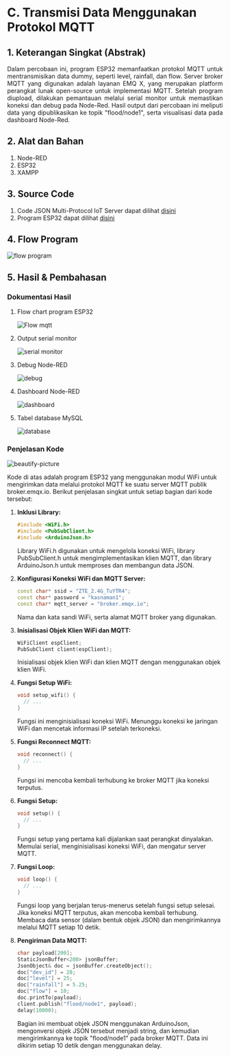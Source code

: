 # C. Transmisi Data Menggunakan Protokol MQTT

## 1. Keterangan Singkat (Abstrak)
<p align="justify">Dalam percobaan ini, program ESP32 memanfaatkan protokol MQTT untuk mentransmisikan data dummy, seperti level, rainfall, dan flow. Server broker MQTT yang digunakan adalah layanan EMQ X, yang merupakan platform perangkat lunak open-source untuk implementasi MQTT. Setelah program diupload, dilakukan pemantauan melalui serial monitor untuk memastikan koneksi dan debug pada Node-Red. Hasil output dari percobaan ini meliputi data yang dipublikasikan ke topik "flood/node1", serta visualisasi data pada dashboard Node-Red.
   
## 2. Alat dan Bahan
1. Node-RED
2. ESP32
3. XAMPP

## 3. Source Code

1. Code JSON Multi-Protocol IoT Server dapat dilihat <a href="https://github.com/brianrahma/system-embedded/blob/master/jobsheet%204/B.%20Transmisi%20Data%20Menggunakan%20Protokol%20HTTP/flow%20program%20Multi-Protocol%20IoT.json">disini</a>
2. Program ESP32 dapat dilihat <a href="https://github.com/brianrahma/system-embedded/blob/master/jobsheet%204/C.%20Transmisi%20Data%20Menggunakan%20Protokol%20MQTT/program/program.ino">disini</a>

## 4. Flow Program
![flow program ](https://github.com/JustBadrun/Embeded_System/assets/128286595/fe8627e8-997f-4fff-89bd-b89c87a93d8a)

## 5. Hasil & Pembahasan
### Dokumentasi Hasil

1. Flow chart program ESP32
   
   ![Flow mqtt](https://github.com/JustBadrun/Embeded_System/assets/128286595/2ee54177-253b-4d5e-aaaf-b5b764efe352)
   
2. Output serial monitor
   
   ![serial monitor](https://github.com/JustBadrun/Embeded_System/assets/128286595/6383bc42-7dce-4ec9-9754-3ca267b12e42)
   
3. Debug Node-RED
   
   ![debug](https://github.com/JustBadrun/Embeded_System/assets/128286595/c8237369-bb64-4939-8706-885fa5638542)
   
4. Dashboard Node-RED
   
   ![dashboard](https://github.com/JustBadrun/Embeded_System/assets/128286595/3e3de2a7-c0bc-448e-85a6-5a2880c2a84d)
   
5. Tabel database MySQL
   
   ![database](https://github.com/JustBadrun/Embeded_System/assets/128286595/824f00da-c064-42fe-91de-04e4b0f717b1)

### Penjelasan Kode
![beautify-picture](https://github.com/JustBadrun/Embeded_System/assets/128286595/4376f128-4ad7-43c9-85d9-72118cb8c3b7)

Kode di atas adalah program ESP32 yang menggunakan modul WiFi untuk mengirimkan data melalui protokol MQTT ke suatu server MQTT publik broker.emqx.io. Berikut penjelasan singkat untuk setiap bagian dari kode tersebut:

1. **Inklusi Library:**
   ```cpp
   #include <WiFi.h>
   #include <PubSubClient.h>
   #include <ArduinoJson.h>
   ```
   Library WiFi.h digunakan untuk mengelola koneksi WiFi, library PubSubClient.h untuk mengimplementasikan klien MQTT, dan library ArduinoJson.h untuk memproses dan membangun data JSON.

2. **Konfigurasi Koneksi WiFi dan MQTT Server:**
   ```cpp
   const char* ssid = "ZTE_2.4G_TuYTR4";
   const char* password = "kasnaman1";
   const char* mqtt_server = "broker.emqx.io";
   ```
   Nama dan kata sandi WiFi, serta alamat MQTT broker yang digunakan.

3. **Inisialisasi Objek Klien WiFi dan MQTT:**
   ```cpp
   WiFiClient espClient;
   PubSubClient client(espClient);
   ```
   Inisialisasi objek klien WiFi dan klien MQTT dengan menggunakan objek klien WiFi.

4. **Fungsi Setup WiFi:**
   ```cpp
   void setup_wifi() {
     // ...
   }
   ```
   Fungsi ini menginisialisasi koneksi WiFi. Menunggu koneksi ke jaringan WiFi dan mencetak informasi IP setelah terkoneksi.

5. **Fungsi Reconnect MQTT:**
   ```cpp
   void reconnect() {
     // ...
   }
   ```
   Fungsi ini mencoba kembali terhubung ke broker MQTT jika koneksi terputus.

6. **Fungsi Setup:**
   ```cpp
   void setup() {
     // ...
   }
   ```
   Fungsi setup yang pertama kali dijalankan saat perangkat dinyalakan. Memulai serial, menginisialisasi koneksi WiFi, dan mengatur server MQTT.

7. **Fungsi Loop:**
   ```cpp
   void loop() {
     // ...
   }
   ```
   Fungsi loop yang berjalan terus-menerus setelah fungsi setup selesai. Jika koneksi MQTT terputus, akan mencoba kembali terhubung. Membaca data sensor (dalam bentuk objek JSON) dan mengirimkannya melalui MQTT setiap 10 detik.

8. **Pengiriman Data MQTT:**
   ```cpp
   char payload[200];
   StaticJsonBuffer<200> jsonBuffer;
   JsonObject& doc = jsonBuffer.createObject();
   doc["dev_id"] = 28;
   doc["level"] = 25;
   doc["rainfall"] = 5.25;
   doc["flow"] = 10;
   doc.printTo(payload);
   client.publish("flood/node1", payload);
   delay(10000);
   ```
   Bagian ini membuat objek JSON menggunakan ArduinoJson, mengonversi objek JSON tersebut menjadi string, dan kemudian mengirimkannya ke topik "flood/node1" pada broker MQTT. Data ini dikirim setiap 10 detik dengan menggunakan delay.

